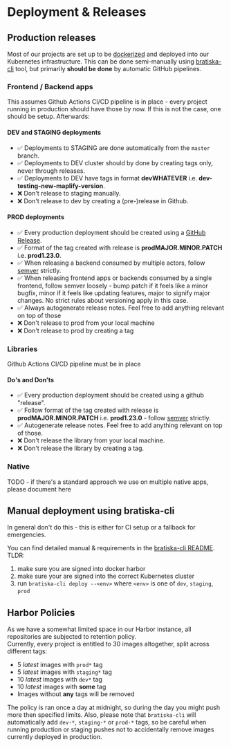 # Deployment & Releases

## Production releases

Most of our projects are set up to be [dockerized](https://www.docker.com/) and deployed into our Kubernetes infrastructure. This can be done semi-manually using [bratiska-cli](https://github.com/bratislava/bratiska-cli) tool, but primarily **should be done** by automatic GitHub pipelines. 

### Frontend / Backend apps

This assumes Github Actions CI/CD pipeline is in place - every project running in production should have those by now. If this is not the case, one should be setup. Afterwards:

#### DEV and STAGING deployments

 * ✅ Deployments to STAGING are done automatically from the `master` branch.
 * ✅ Deployments to DEV cluster should by done by creating tags only, never through releases.
 * ✅ Deployments to DEV have tags in format **devWHATEVER** i.e. **dev-testing-new-maplify-version**.
 * ❌ Don't release to staging manually.
 * ❌ Don't release to dev by creating a (pre-)release in Github.

 #### PROD deployments

 * ✅ Every production deployment should be created using a [GitHub Release](https://docs.github.com/en/repositories/releasing-projects-on-github/managing-releases-in-a-repository).
 * ✅ Format of the tag created with release is **prodMAJOR.MINOR.PATCH** i.e. **prod1.23.0**.
 * ✅ When releasing a backend consumed by multiple actors, follow [semver](https://semver.org) strictly.
 * ✅ When releasing frontend apps or backends consumed by a single frontend, follow semver loosely - bump patch if it feels like a minor bugfix, minor if it feels like updating features, major to signify major changes. No strict rules about versioning apply in this case.
 * ✅ Always autogenerate release notes. Feel free to add anything relevant on top of those
 * ❌ Don't release to prod from your local machine
 * ❌ Don't release to prod by creating a tag

### Libraries

Github Actions CI/CD pipeline must be in place

#### Do's and Don'ts

 * ✅ Every production deployment should be created using a github "release".
 * ✅ Follow format of the tag created with release is **prodMAJOR.MINOR.PATCH** i.e. **prod1.23.0** - follow [semver](https://semver.org) strictly.
 * ✅ Autogenerate release notes. Feel free to add anything relevant on top of those.
 * ❌ Don't release the library from your local machine.
 * ❌ Don't release the library by creating a tag.

### Native

TODO - if there's a standard approach we use on multiple native apps, please document here

## Manual deployment using bratiska-cli

<Callout emoji="⚠️" type="warning">
  In general don't do this - this is either for CI setup or a fallback for emergencies.
</Callout>

You can find detailed manual & requirements in the [bratiska-cli README](https://github.com/bratislava/bratiska-cli#readme). TLDR:

1. make sure you are signed into docker harbor
2. make sure your are signed into the correct Kubernetes cluster  
3. run `bratiska-cli deploy --<env>` where `<env>` is one of `dev`, `staging`, `prod`

## Harbor Policies

As we have a somewhat limited space in our Harbor instance, all repositories are subjected to retention policy.  
Currently, every project is entitled to 30 images altogether, split across different tags: 

* 5 *latest* images with `prod*` tag
* 5 *latest* images with `staging*` tag
* 10 *latest* images with `dev*` tag
* 10 *latest* images with **some** tag
* Images without **any** tags will be removed

The policy is ran once a day at midnight, so during the day you might push more then specified limits. Also, please note that `bratiska-cli` will automatically add `dev-*`, `staging-*` or `prod-*` tags, so be careful when running production or staging pushes not to accidentally remove images currently deployed in production.  


